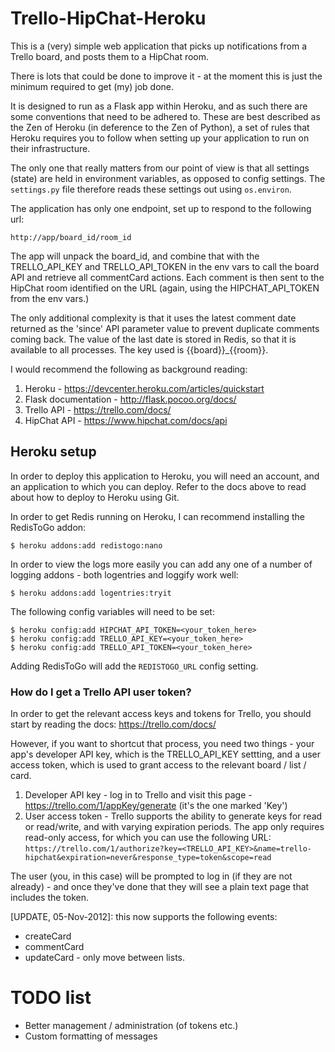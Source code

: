 # Trello-HipChat-Heroku

This is a (very) simple web application that picks up notifications from a 
Trello board, and posts them to a HipChat room.

There is lots that could be done to improve it - at the moment this is just the
minimum required to get (my) job done.

It is designed to run as a Flask app within Heroku, and as such there are some
conventions that need to be adhered to. These are best described as the Zen of 
Heroku (in deference to the Zen of Python), a set of rules that Heroku requires
you to follow when setting up your application to run on their infrastructure.

The only one that really matters from our point of view is that all settings
(state) are held in environment variables, as opposed to config settings. The
`settings.py` file therefore reads these settings out using `os.environ`.

The application has only one endpoint, set up to respond to the following url:

    http://app/board_id/room_id

The app will unpack the board_id, and combine that with the TRELLO_API_KEY and
TRELLO_API_TOKEN in the env vars to call the board API and retrieve all 
commentCard actions. Each comment is then sent to the HipChat room identified
on the URL (again, using the HIPCHAT_API_TOKEN from the env vars.)

The only additional complexity is that it uses the latest comment date returned
as the 'since' API parameter value to prevent duplicate comments coming back.
The value of the last date is stored in Redis, so that it is available to all
processes. The key used is {{board}}_{{room}}.

I would recommend the following as background reading:

1. Heroku - https://devcenter.heroku.com/articles/quickstart
2. Flask documentation - http://flask.pocoo.org/docs/
3. Trello API - https://trello.com/docs/
4. HipChat API - https://www.hipchat.com/docs/api

## Heroku setup

In order to deploy this application to Heroku, you will need an account, and an
application to which you can deploy. Refer to the docs above to read about how
to deploy to Heroku using Git.

In order to get Redis running on Heroku, I can recommend installing the RedisToGo
addon:

    $ heroku addons:add redistogo:nano

In order to view the logs more easily you can add any one of a number of logging
addons - both logentries and loggify work well:

    $ heroku addons:add logentries:tryit

The following config variables will need to be set:

    $ heroku config:add HIPCHAT_API_TOKEN=<your_token_here>
    $ heroku config:add TRELLO_API_KEY=<your_token_here>
    $ heroku config:add TRELLO_API_TOKEN=<your_token_here>

Adding RedisToGo will add the `REDISTOGO_URL` config setting.

### How do I get a Trello API user token?

In order to get the relevant access keys and tokens for Trello, you should start by reading the docs: https://trello.com/docs/

However, if you want to shortcut that process, you need two things - your app's developer API key, which is the TRELLO_API_KEY settting, and a
user access token, which is used to grant access to the relevant board / list / card. 

1. Developer API key - log in to Trello and visit this page - https://trello.com/1/appKey/generate (it's the one marked 'Key')
2. User access token - Trello supports the ability to generate keys for read or read/write, and with varying expiration periods. The app only requires read-only
access, for which you can use the following URL: 
`https://trello.com/1/authorize?key=<TRELLO_API_KEY>&name=trello-hipchat&expiration=never&response_type=token&scope=read`

The user (you, in this case) will be prompted to log in (if they are not already) - and once they've done that they will see a plain text page that includes the token. 

[UPDATE, 05-Nov-2012]: this now supports the following events:

* createCard 
* commentCard
* updateCard - only move between lists.

# TODO list

* Better management / administration (of tokens etc.)
* Custom formatting of messages